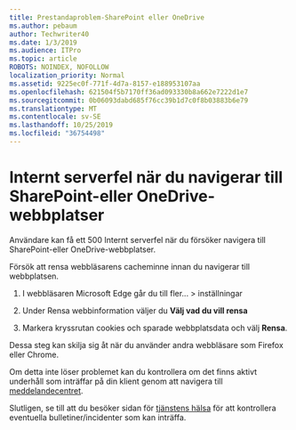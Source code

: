 ```yaml
---
title: Prestandaproblem-SharePoint eller OneDrive
ms.author: pebaum
author: Techwriter40
ms.date: 1/3/2019
ms.audience: ITPro
ms.topic: article
ROBOTS: NOINDEX, NOFOLLOW
localization_priority: Normal
ms.assetid: 9225ec0f-771f-4d7a-8157-e188953107aa
ms.openlocfilehash: 621504f5b7170ff36ad093330b8a662e7222d1e7
ms.sourcegitcommit: 0b06093dabd685f76cc39b1d7c0f8b03883b6e79
ms.translationtype: MT
ms.contentlocale: sv-SE
ms.lasthandoff: 10/25/2019
ms.locfileid: "36754498"
---
```

# <a name="internal-server-error-when-navigating-to-sharepoint-or-onedrive-sites"></a>Internt serverfel när du navigerar till SharePoint-eller OneDrive-webbplatser

Användare kan få ett 500 Internt serverfel när du försöker navigera till SharePoint-eller OneDrive-webbplatser. 

Försök att rensa webbläsarens cacheminne innan du navigerar till webbplatsen.


1. I webbläsaren Microsoft Edge går du till fler... > inställningar

2. Under Rensa webbinformation väljer du **Välj vad du vill rensa**

3. Markera kryssrutan cookies och sparade webbplatsdata och välj **Rensa**.

Dessa steg kan skilja sig åt när du använder andra webbläsare som Firefox eller Chrome.

Om detta inte löser problemet kan du kontrollera om det finns aktivt underhåll som inträffar på din klient genom att navigera till [meddelandecentret](https://portal.office.com/adminportal/home#/MessageCenter).

Slutligen, se till att du besöker sidan för [tjänstens hälsa](https://portal.office.com/adminportal/home#/servicehealth) för att kontrollera eventuella bulletiner/incidenter som kan inträffa.

